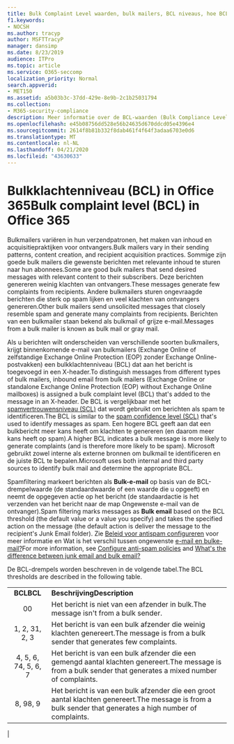 ```yaml
---
title: Bulk Complaint Level waarden, bulk mailers, BCL niveaus, hoe BCL werkt, BCL ratings, Antispam, Antispam header, bulk mail filtering, stop bulk mail
f1.keywords:
- NOCSH
ms.author: tracyp
author: MSFTTracyP
manager: dansimp
ms.date: 8/23/2019
audience: ITPro
ms.topic: article
ms.service: O365-seccomp
localization_priority: Normal
search.appverid:
- MET150
ms.assetid: a5b03b3c-37dd-429e-8e9b-2c1b25031794
ms.collection:
- M365-security-compliance
description: Meer informatie over de BCL-waarden (Bulk Compliance Level) in Office 365.
ms.openlocfilehash: e45b08756dd528e56b24635d670ddcd05e4396e4
ms.sourcegitcommit: 2614f8b81b332f8dab461f4f64f3adaa6703e0d6
ms.translationtype: MT
ms.contentlocale: nl-NL
ms.lasthandoff: 04/21/2020
ms.locfileid: "43630633"
---
```

# <a name="bulk-complaint-level-bcl-in-office-365"></a><span data-ttu-id="1b76e-103">Bulkklachtenniveau (BCL) in Office 365</span><span class="sxs-lookup"><span data-stu-id="1b76e-103">Bulk complaint level (BCL) in Office 365</span></span>

<span data-ttu-id="1b76e-104">Bulkmailers variëren in hun verzendpatronen, het maken van inhoud en acquisitiepraktijken voor ontvangers.</span><span class="sxs-lookup"><span data-stu-id="1b76e-104">Bulk mailers vary in their sending patterns, content creation, and recipient acquisition practices.</span></span> <span data-ttu-id="1b76e-105">Sommige zijn goede bulk mailers die gewenste berichten met relevante inhoud te sturen naar hun abonnees.</span><span class="sxs-lookup"><span data-stu-id="1b76e-105">Some are good bulk mailers that send desired messages with relevant content to their subscribers.</span></span> <span data-ttu-id="1b76e-106">Deze berichten genereren weinig klachten van ontvangers.</span><span class="sxs-lookup"><span data-stu-id="1b76e-106">These messages generate few complaints from recipients.</span></span> <span data-ttu-id="1b76e-107">Andere bulkmailers sturen ongevraagde berichten die sterk op spam lijken en veel klachten van ontvangers genereren.</span><span class="sxs-lookup"><span data-stu-id="1b76e-107">Other bulk mailers send unsolicited messages that closely resemble spam and generate many complaints from recipients.</span></span> <span data-ttu-id="1b76e-108">Berichten van een bulkmailer staan bekend als bulkmail of grijze e-mail.</span><span class="sxs-lookup"><span data-stu-id="1b76e-108">Messages from a bulk mailer is known as bulk mail or gray mail.</span></span>

<span data-ttu-id="1b76e-109">Als u berichten wilt onderscheiden van verschillende soorten bulkmailers, krijgt binnenkomende e-mail van bulkmailers (Exchange Online of zelfstandige Exchange Online Protection (EOP) zonder Exchange Online-postvakken) een bulkklachtenniveau (BCL) dat aan het bericht is toegevoegd in een X-header.</span><span class="sxs-lookup"><span data-stu-id="1b76e-109">To distinguish messages from different types of bulk mailers, inbound email from bulk mailers (Exchange Online or standalone Exchange Online Protection (EOP) without Exchange Online mailboxes) is assigned a bulk complaint level (BCL) that's added to the message in an X-header.</span></span> <span data-ttu-id="1b76e-110">De BCL is vergelijkbaar met het [spamvertrouwensniveau (SCL)](spam-confidence-levels.md) dat wordt gebruikt om berichten als spam te identificeren.</span><span class="sxs-lookup"><span data-stu-id="1b76e-110">The BCL is similar to the [spam confidence level (SCL)](spam-confidence-levels.md) that's used to identify messages as spam.</span></span> <span data-ttu-id="1b76e-111">Een hogere BCL geeft aan dat een bulkbericht meer kans heeft om klachten te genereren (en daarom meer kans heeft op spam).</span><span class="sxs-lookup"><span data-stu-id="1b76e-111">A higher BCL indicates a bulk message is more likely to generate complaints (and is therefore more likely to be spam).</span></span> <span data-ttu-id="1b76e-112">Microsoft gebruikt zowel interne als externe bronnen om bulkmail te identificeren en de juiste BCL te bepalen.</span><span class="sxs-lookup"><span data-stu-id="1b76e-112">Microsoft uses both internal and third party sources to identify bulk mail and determine the appropriate BCL.</span></span>

 <span data-ttu-id="1b76e-113">Spamfiltering markeert berichten als **Bulk-e-mail** op basis van de BCL-drempelwaarde (de standaardwaarde of een waarde die u opgeeft) en neemt de opgegeven actie op het bericht (de standaardactie is het verzenden van het bericht naar de map Ongewenste e-mail van de ontvanger).</span><span class="sxs-lookup"><span data-stu-id="1b76e-113">Spam filtering marks messages as **Bulk email** based on the BCL threshold (the default value or a value you specify) and takes the specified action on the message (the default action is deliver the message to the recipient's Junk Email folder).</span></span> <span data-ttu-id="1b76e-114">Zie [Beleid voor antispam configureren](configure-your-spam-filter-policies.md) voor meer informatie en Wat is het verschil tussen ongewenste [e-mail en bulke-mail?](what-s-the-difference-between-junk-email-and-bulk-email.md)</span><span class="sxs-lookup"><span data-stu-id="1b76e-114">For more information, see [Configure anti-spam policies](configure-your-spam-filter-policies.md) and [What's the difference between junk email and bulk email?](what-s-the-difference-between-junk-email-and-bulk-email.md)</span></span>

<span data-ttu-id="1b76e-115">De BCL-drempels worden beschreven in de volgende tabel.</span><span class="sxs-lookup"><span data-stu-id="1b76e-115">The BCL thresholds are described in the following table.</span></span>

|||
|:---:|---|
|<span data-ttu-id="1b76e-116">**BCL**</span><span class="sxs-lookup"><span data-stu-id="1b76e-116">**BCL**</span></span>|<span data-ttu-id="1b76e-117">**Beschrijving**</span><span class="sxs-lookup"><span data-stu-id="1b76e-117">**Description**</span></span>|
|<span data-ttu-id="1b76e-118">0</span><span class="sxs-lookup"><span data-stu-id="1b76e-118">0</span></span>|<span data-ttu-id="1b76e-119">Het bericht is niet van een afzender in bulk.</span><span class="sxs-lookup"><span data-stu-id="1b76e-119">The message isn't from a bulk sender.</span></span>|
|<span data-ttu-id="1b76e-120">1, 2, 3</span><span class="sxs-lookup"><span data-stu-id="1b76e-120">1, 2, 3</span></span>|<span data-ttu-id="1b76e-121">Het bericht is van een bulk afzender die weinig klachten genereert.</span><span class="sxs-lookup"><span data-stu-id="1b76e-121">The message is from a bulk sender that generates few complaints.</span></span>|
|<span data-ttu-id="1b76e-122">4, 5, 6, 7</span><span class="sxs-lookup"><span data-stu-id="1b76e-122">4, 5, 6, 7</span></span>|<span data-ttu-id="1b76e-123">Het bericht is van een bulk afzender die een gemengd aantal klachten genereert.</span><span class="sxs-lookup"><span data-stu-id="1b76e-123">The message is from a bulk sender that generates a mixed number of complaints.</span></span>|
|<span data-ttu-id="1b76e-124">8, 9</span><span class="sxs-lookup"><span data-stu-id="1b76e-124">8, 9</span></span>|<span data-ttu-id="1b76e-125">Het bericht is van een bulk afzender die een groot aantal klachten genereert.</span><span class="sxs-lookup"><span data-stu-id="1b76e-125">The message is from a bulk sender that generates a high number of complaints.</span></span>|
|
